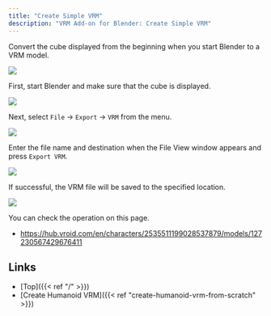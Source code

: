 ```yaml
---
title: "Create Simple VRM"
description: "VRM Add-on for Blender: Create Simple VRM"
---
```


Convert the cube displayed from the beginning when you start Blender to a VRM model.

![](../../images/simple.gif)

First, start Blender and make sure that the cube is displayed.

![](../images/simple1.png)

Next, select `File` → `Export` → `VRM` from the menu.

![](../images/simple2.png)

Enter the file name and destination when the File View window appears and press `Export VRM`.

![](../images/simple3.png)

If successful, the VRM file will be saved to the specified location.

![](../../images/simple.gif)

You can check the operation on this page.

- https://hub.vroid.com/en/characters/2535511199028537879/models/127230567429676411

## Links

- [Top]({{< ref "/" >}})
- [Create Humanoid VRM]({{< ref "create-humanoid-vrm-from-scratch" >}})
